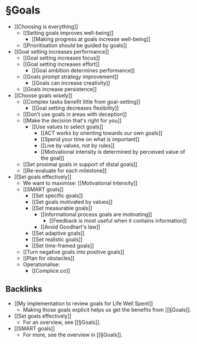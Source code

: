 # §Goals
* [[Choosing is everything]]
	* [[Setting goals improves well-being]]
		* [[Making progress at goals increase well-being]]
	* [[Prioritisation should be guided by goals]]
* [[Goal setting increases performance]]
	* [[Goal setting increases focus]]
	* [[Goal setting increases effort]]
		* [[Goal ambition determines performance]]
	* [[Goals prompt strategy improvement]]
		* [[Goals can increase creativity]]
	* [[Goals increase persistence]]
* [[Choose goals wisely]]
	* [[Complex tasks benefit little from goal-setting]]
		* [[Goal setting decreases flexibility]]
	* [[Don't use goals in areas with deception]]
	* [[Make the decision that's right for you]]
		* [[Use values to select goals]]
			* [[ACT works by orienting towards our own goals]]
			* [[Spend your time on what is important]]
			* [[Live by values, not by rules]]
			* [[Motivational intensity is determined by perceived value of the goal]]
	* [[Set proximal goals in support of distal goals]]
	* [[Re-evaluate for each milestone]]
* [[Set goals effectively]]
	* We want to maximise: [[Motivational Intensity]]
	* [[SMART goals]]
		* [[Set specific goals]]
		* [[Set goals motivated by values]]
		* [[Set measurable goals]]
			* [[Informational process goals are motivating]]
				* [[Feedback is most useful when it contains information]]
			* [[Avoid Goodhart's law]]
		* [[Set adaptive goals]]
		* [[Set realistic goals]]
		* [[Set time-framed goals]]
	* [[Turn negative goals into positive goals]]
	* [[Plan for obstacles]]
	* Operationalise:
		* [[Complice.co]]

## Backlinks
* [[My implementation to review goals for Life Well Spent]]
	* Making those goals explicit helps us get the benefits from [[§Goals]].
* [[Set goals effectively]]
	* For an overview, see [[§Goals]].
* [[SMART goals]]
	* For more, see the overview in [[§Goals]].

<!-- {BearID:2E724297-95BF-4801-B68C-4371A3ACE228-453-0000010E2B93F139} -->
